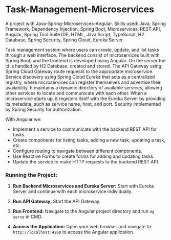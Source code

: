 # Task-Management-Microservices
A project with Java-Spring-Microservices-Angular.
Skills used: Java, Spring Framework, Dependency Injection, Spring Boot, Microservices, REST API, Angular, Spring Tool Suite IDE, HTML, Java Script, TypeScript, H2 Database, Spring Security, Spring Cloud, Eureka Server.

Task management system where users can create, update, and list tasks through a web interface. The backend consist of microservices built with Spring Boot, and the frontend is developed using Angular.
On the server the id is handled by H2 Database, created and stored.
The API Gateway using Spring Cloud Gateway route requests to the appropriate microservice.
Service discovery using Spring Cloud Eureka that acts as a centralized registry, where microservices can register themselves and advertise their availability. It maintains a dynamic directory of available services, allowing other services to locate and communicate with each other. When a microservice starts up, it registers itself with the Eureka Server by providing its metadata, such as service name, host, and port.
Security implemented by Spring Security for authorization.

With Angular we: 
   - Implement a service to communicate with the backend REST API for tasks.
   - Create components for listing tasks, adding a new task, updating a task, etc.
   - Configure routing to navigate between different components.
   - Use Reactive Forms to create forms for adding and updating tasks.
   - Update the service to make HTTP requests to the backend REST API.


### Running the Project:

1. **Run Backend Microservices and Eureka Server:**
   Start with Eureka Server and continue with each microservice individually.

2. **Run API Gateway:**
   Start the API Gateway.

3. **Run Frontend:**
   Navigate to the Angular project directory and run `ng serve` in CMD.

4. **Access the Application:**
   Open your web browser and navigate to `http://localhost:4200` to access the Angular application.
